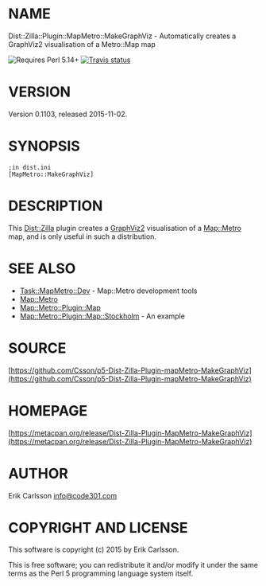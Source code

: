 # NAME

Dist::Zilla::Plugin::MapMetro::MakeGraphViz - Automatically creates a GraphViz2 visualisation of a Metro::Map map

![Requires Perl 5.14+](https://img.shields.io/badge/perl-5.14+-brightgreen.svg) [![Travis status](https://api.travis-ci.org/Csson/p5-Dist-Zilla-Plugin-mapMetro-MakeGraphViz.svg?branch=master)](https://travis-ci.org/Csson/p5-Dist-Zilla-Plugin-mapMetro-MakeGraphViz)

# VERSION

Version 0.1103, released 2015-11-02.

# SYNOPSIS

    ;in dist.ini
    [MapMetro::MakeGraphViz]

# DESCRIPTION

This [Dist::Zilla](https://metacpan.org/pod/Dist::Zilla) plugin creates a [GraphViz2](https://metacpan.org/pod/GraphViz2) visualisation of a [Map::Metro](https://metacpan.org/pod/Map::Metro) map, and is only useful in such a distribution.

# SEE ALSO

- [Task::MapMetro::Dev](https://metacpan.org/pod/Task::MapMetro::Dev) - Map::Metro development tools
- [Map::Metro](https://metacpan.org/pod/Map::Metro)
- [Map::Metro::Plugin::Map](https://metacpan.org/pod/Map::Metro::Plugin::Map)
- [Map::Metro::Plugin::Map::Stockholm](https://metacpan.org/pod/Map::Metro::Plugin::Map::Stockholm) - An example

# SOURCE

[https://github.com/Csson/p5-Dist-Zilla-Plugin-mapMetro-MakeGraphViz](https://github.com/Csson/p5-Dist-Zilla-Plugin-mapMetro-MakeGraphViz)

# HOMEPAGE

[https://metacpan.org/release/Dist-Zilla-Plugin-MapMetro-MakeGraphViz](https://metacpan.org/release/Dist-Zilla-Plugin-MapMetro-MakeGraphViz)

# AUTHOR

Erik Carlsson <info@code301.com>

# COPYRIGHT AND LICENSE

This software is copyright (c) 2015 by Erik Carlsson.

This is free software; you can redistribute it and/or modify it under
the same terms as the Perl 5 programming language system itself.
